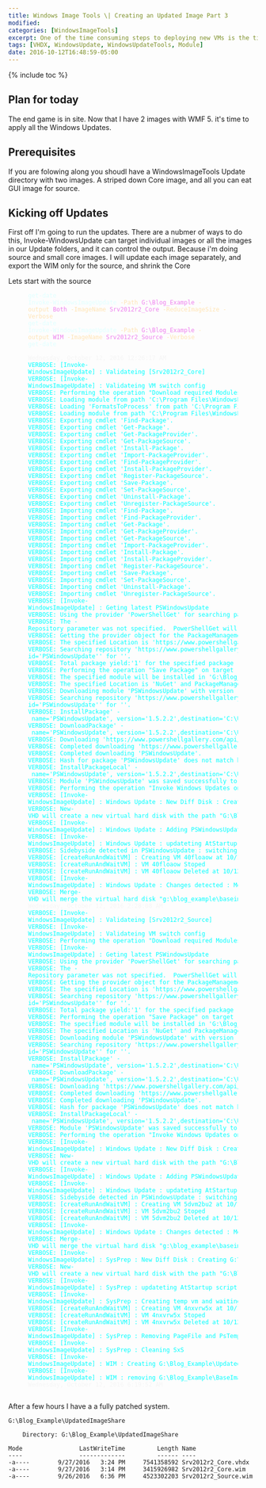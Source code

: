 ```yaml
---
title: Windows Image Tools \| Creating an Updated Image Part 3
modified:
categories: [WindowsImageTools]
excerpt: One of the time consuming steps to deploying new VMs is the time spend managing Images and and applying patches. I’m not big on Golden images. I tend to use a fully patched VHDX or VMDK  and let DSC handle the configuration and software. This is not the fastest, and at scale you need to create more then one image based on what saves the most time.  (IIS, SQL, Exchange, etc…).
tags: [VHDX, WindowsUpdate, WindowsUpdateTools, Module]
date: 2016-10-12T16:48:59-05:00
---
```


{% include toc %}

## Plan for today

The end game is in site. Now that I have 2 images with WMF 5. it's time to apply all the Windows Updates. 

## Prerequisites

If you are folowing along you shoudl have a WindowsImageTools Update directory with two images. A striped down Core image, and all you can eat GUI image for source.

## Kicking off Updates

First off I'm going to run the updates. There are a nubmer of ways to do this, Invoke-WindowsUpdate can target individual images or all the images in our Update folders, and it can control the output.
Because i'm doing source and small core images. I will update each image separately, and export the WIM only for the source, and shrink the Core

Lets start with the source

<figure class="highlight"><pre><code><span style="color:#E0FFFF;">get-date</span><br class=""/><span style="color:#E0FFFF;">Invoke-WindowsImageUpdate</span>&nbsp;<span style="color:#FFE4B5;">-Path</span>&nbsp;<span style="color:#EE82EE;">G:\Blog_Example</span>&nbsp;<span style="color:#FFE4B5;">-output</span>&nbsp;<span style="color:#EE82EE;">Both</span>&nbsp;<span style="color:#FFE4B5;">-ImageName</span>&nbsp;<span style="color:#EE82EE;">Srv2012r2_Core</span>&nbsp;<span style="color:#FFE4B5;">-ReduceImageSize</span>&nbsp;<span style="color:#FFE4B5;">-Verbose</span><br class=""/><span style="color:#E0FFFF;">get-date</span><br class=""/><span style="color:#E0FFFF;">Invoke-WindowsImageUpdate</span>&nbsp;<span style="color:#FFE4B5;">-Path</span>&nbsp;<span style="color:#EE82EE;">G:\Blog_Example</span>&nbsp;<span style="color:#FFE4B5;">-output</span>&nbsp;<span style="color:#EE82EE;">WIM</span>&nbsp;<span style="color:#FFE4B5;">-ImageName</span>&nbsp;<span style="color:#EE82EE;">Srv2012r2_Source</span>&nbsp;<span style="color:#FFE4B5;">-Verbose</span><br class=""/><span style="color:#E0FFFF;">get-date</span><br class=""/></code></pre>
</figure>

<figure class="highlight"><pre><code><span style="color:#F5F5F5;">Wednesday,&nbsp;October&nbsp;12,&nbsp;2016&nbsp;12:26:17&nbsp;AM</span><br class=""/><span style="color:#00FFFF;">VERBOSE:&nbsp;[Invoke-WindowsImageUpdate]&nbsp;:&nbsp;Validateing&nbsp;[Srv2012r2_Core]</span><br class=""/><span style="color:#00FFFF;">VERBOSE:&nbsp;[Invoke-WindowsImageUpdate]&nbsp;:&nbsp;Validateing&nbsp;VM&nbsp;switch&nbsp;config</span><br class=""/><span style="color:#00FFFF;">VERBOSE:&nbsp;Performing&nbsp;the&nbsp;operation&nbsp;&quot;Download&nbsp;required&nbsp;Modules&quot;&nbsp;on&nbsp;target&nbsp;&quot;PowerShell&nbsp;Gallery&quot;.</span><br class=""/><span style="color:#00FFFF;">VERBOSE:&nbsp;Loading&nbsp;module&nbsp;from&nbsp;path&nbsp;&#39;C:\Program&nbsp;Files\WindowsPowerShell\Modules\PackageManagement\1.0.0.1\PackageManagement.psd1&#39;.</span><br class=""/><span style="color:#00FFFF;">VERBOSE:&nbsp;Loading&nbsp;&#39;FormatsToProcess&#39;&nbsp;from&nbsp;path&nbsp;&#39;C:\Program&nbsp;Files\WindowsPowerShell\Modules\PackageManagement\1.0.0.1\PackageManagement.format.ps1xml&#39;.</span><br class=""/><span style="color:#00FFFF;">VERBOSE:&nbsp;Loading&nbsp;module&nbsp;from&nbsp;path&nbsp;&#39;C:\Program&nbsp;Files\WindowsPowerShell\Modules\PackageManagement\1.0.0.1\Microsoft.PowerShell.PackageManagement.dll&#39;.</span><br class=""/><span style="color:#00FFFF;">VERBOSE:&nbsp;Exporting&nbsp;cmdlet&nbsp;&#39;Find-Package&#39;.</span><br class=""/><span style="color:#00FFFF;">VERBOSE:&nbsp;Exporting&nbsp;cmdlet&nbsp;&#39;Get-Package&#39;.</span><br class=""/><span style="color:#00FFFF;">VERBOSE:&nbsp;Exporting&nbsp;cmdlet&nbsp;&#39;Get-PackageProvider&#39;.</span><br class=""/><span style="color:#00FFFF;">VERBOSE:&nbsp;Exporting&nbsp;cmdlet&nbsp;&#39;Get-PackageSource&#39;.</span><br class=""/><span style="color:#00FFFF;">VERBOSE:&nbsp;Exporting&nbsp;cmdlet&nbsp;&#39;Install-Package&#39;.</span><br class=""/><span style="color:#00FFFF;">VERBOSE:&nbsp;Exporting&nbsp;cmdlet&nbsp;&#39;Import-PackageProvider&#39;.</span><br class=""/><span style="color:#00FFFF;">VERBOSE:&nbsp;Exporting&nbsp;cmdlet&nbsp;&#39;Find-PackageProvider&#39;.</span><br class=""/><span style="color:#00FFFF;">VERBOSE:&nbsp;Exporting&nbsp;cmdlet&nbsp;&#39;Install-PackageProvider&#39;.</span><br class=""/><span style="color:#00FFFF;">VERBOSE:&nbsp;Exporting&nbsp;cmdlet&nbsp;&#39;Register-PackageSource&#39;.</span><br class=""/><span style="color:#00FFFF;">VERBOSE:&nbsp;Exporting&nbsp;cmdlet&nbsp;&#39;Save-Package&#39;.</span><br class=""/><span style="color:#00FFFF;">VERBOSE:&nbsp;Exporting&nbsp;cmdlet&nbsp;&#39;Set-PackageSource&#39;.</span><br class=""/><span style="color:#00FFFF;">VERBOSE:&nbsp;Exporting&nbsp;cmdlet&nbsp;&#39;Uninstall-Package&#39;.</span><br class=""/><span style="color:#00FFFF;">VERBOSE:&nbsp;Exporting&nbsp;cmdlet&nbsp;&#39;Unregister-PackageSource&#39;.</span><br class=""/><span style="color:#00FFFF;">VERBOSE:&nbsp;Importing&nbsp;cmdlet&nbsp;&#39;Find-Package&#39;.</span><br class=""/><span style="color:#00FFFF;">VERBOSE:&nbsp;Importing&nbsp;cmdlet&nbsp;&#39;Find-PackageProvider&#39;.</span><br class=""/><span style="color:#00FFFF;">VERBOSE:&nbsp;Importing&nbsp;cmdlet&nbsp;&#39;Get-Package&#39;.</span><br class=""/><span style="color:#00FFFF;">VERBOSE:&nbsp;Importing&nbsp;cmdlet&nbsp;&#39;Get-PackageProvider&#39;.</span><br class=""/><span style="color:#00FFFF;">VERBOSE:&nbsp;Importing&nbsp;cmdlet&nbsp;&#39;Get-PackageSource&#39;.</span><br class=""/><span style="color:#00FFFF;">VERBOSE:&nbsp;Importing&nbsp;cmdlet&nbsp;&#39;Import-PackageProvider&#39;.</span><br class=""/><span style="color:#00FFFF;">VERBOSE:&nbsp;Importing&nbsp;cmdlet&nbsp;&#39;Install-Package&#39;.</span><br class=""/><span style="color:#00FFFF;">VERBOSE:&nbsp;Importing&nbsp;cmdlet&nbsp;&#39;Install-PackageProvider&#39;.</span><br class=""/><span style="color:#00FFFF;">VERBOSE:&nbsp;Importing&nbsp;cmdlet&nbsp;&#39;Register-PackageSource&#39;.</span><br class=""/><span style="color:#00FFFF;">VERBOSE:&nbsp;Importing&nbsp;cmdlet&nbsp;&#39;Save-Package&#39;.</span><br class=""/><span style="color:#00FFFF;">VERBOSE:&nbsp;Importing&nbsp;cmdlet&nbsp;&#39;Set-PackageSource&#39;.</span><br class=""/><span style="color:#00FFFF;">VERBOSE:&nbsp;Importing&nbsp;cmdlet&nbsp;&#39;Uninstall-Package&#39;.</span><br class=""/><span style="color:#00FFFF;">VERBOSE:&nbsp;Importing&nbsp;cmdlet&nbsp;&#39;Unregister-PackageSource&#39;.</span><br class=""/><span style="color:#00FFFF;">VERBOSE:&nbsp;[Invoke-WindowsImageUpdate]&nbsp;:&nbsp;Geting&nbsp;latest&nbsp;PSWindowsUpdate</span><br class=""/><span style="color:#00FFFF;">VERBOSE:&nbsp;Using&nbsp;the&nbsp;provider&nbsp;&#39;PowerShellGet&#39;&nbsp;for&nbsp;searching&nbsp;packages.</span><br class=""/><span style="color:#00FFFF;">VERBOSE:&nbsp;The&nbsp;-Repository&nbsp;parameter&nbsp;was&nbsp;not&nbsp;specified.&nbsp;&nbsp;PowerShellGet&nbsp;will&nbsp;use&nbsp;all&nbsp;of&nbsp;the&nbsp;registered&nbsp;repositories.</span><br class=""/><span style="color:#00FFFF;">VERBOSE:&nbsp;Getting&nbsp;the&nbsp;provider&nbsp;object&nbsp;for&nbsp;the&nbsp;PackageManagement&nbsp;Provider&nbsp;&#39;NuGet&#39;.</span><br class=""/><span style="color:#00FFFF;">VERBOSE:&nbsp;The&nbsp;specified&nbsp;Location&nbsp;is&nbsp;&#39;https://www.powershellgallery.com/api/v2/&#39;&nbsp;and&nbsp;PackageManagementProvider&nbsp;is&nbsp;&#39;NuGet&#39;.</span><br class=""/><span style="color:#00FFFF;">VERBOSE:&nbsp;Searching&nbsp;repository&nbsp;&#39;https://www.powershellgallery.com/api/v2/FindPackagesById()?id=&#39;PSWindowsUpdate&#39;&#39;&nbsp;for&nbsp;&#39;&#39;.</span><br class=""/><span style="color:#00FFFF;">VERBOSE:&nbsp;Total&nbsp;package&nbsp;yield:&#39;1&#39;&nbsp;for&nbsp;the&nbsp;specified&nbsp;package&nbsp;&#39;PSWindowsUpdate&#39;.</span><br class=""/><span style="color:#00FFFF;">VERBOSE:&nbsp;Performing&nbsp;the&nbsp;operation&nbsp;&quot;Save&nbsp;Package&quot;&nbsp;on&nbsp;target&nbsp;&quot;&#39;PSWindowsUpdate&#39;&nbsp;to&nbsp;location&nbsp;&#39;G:\Blog_Example\Resource\Modules&#39;&quot;.</span><br class=""/><span style="color:#00FFFF;">VERBOSE:&nbsp;The&nbsp;specified&nbsp;module&nbsp;will&nbsp;be&nbsp;installed&nbsp;in&nbsp;&#39;G:\Blog_Example\Resource\Modules&#39;.</span><br class=""/><span style="color:#00FFFF;">VERBOSE:&nbsp;The&nbsp;specified&nbsp;Location&nbsp;is&nbsp;&#39;NuGet&#39;&nbsp;and&nbsp;PackageManagementProvider&nbsp;is&nbsp;&#39;NuGet&#39;.</span><br class=""/><span style="color:#00FFFF;">VERBOSE:&nbsp;Downloading&nbsp;module&nbsp;&#39;PSWindowsUpdate&#39;&nbsp;with&nbsp;version&nbsp;&#39;1.5.2.2&#39;&nbsp;from&nbsp;the&nbsp;repository&nbsp;&#39;https://www.powershellgallery.com/api/v2/&#39;.</span><br class=""/><span style="color:#00FFFF;">VERBOSE:&nbsp;Searching&nbsp;repository&nbsp;&#39;https://www.powershellgallery.com/api/v2/FindPackagesById()?id=&#39;PSWindowsUpdate&#39;&#39;&nbsp;for&nbsp;&#39;&#39;.</span><br class=""/><span style="color:#00FFFF;">VERBOSE:&nbsp;InstallPackage&#39;&nbsp;-&nbsp;name=&#39;PSWindowsUpdate&#39;,&nbsp;version=&#39;1.5.2.2&#39;,destination=&#39;C:\Users\Blade_000\AppData\Local\Temp\239759536&#39;</span><br class=""/><span style="color:#00FFFF;">VERBOSE:&nbsp;DownloadPackage&#39;&nbsp;-&nbsp;name=&#39;PSWindowsUpdate&#39;,&nbsp;version=&#39;1.5.2.2&#39;,destination=&#39;C:\Users\Blade_000\AppData\Local\Temp\239759536\PSWindowsUpdate\PSWindowsUpdate.nupkg&#39;,&nbsp;uri=&#39;https://www.powershellgallery.com/api/v2/package/PSWindowsUpdate/1.5.2.2&#39;</span><br class=""/><span style="color:#00FFFF;">VERBOSE:&nbsp;Downloading&nbsp;&#39;https://www.powershellgallery.com/api/v2/package/PSWindowsUpdate/1.5.2.2&#39;.</span><br class=""/><span style="color:#00FFFF;">VERBOSE:&nbsp;Completed&nbsp;downloading&nbsp;&#39;https://www.powershellgallery.com/api/v2/package/PSWindowsUpdate/1.5.2.2&#39;.</span><br class=""/><span style="color:#00FFFF;">VERBOSE:&nbsp;Completed&nbsp;downloading&nbsp;&#39;PSWindowsUpdate&#39;.</span><br class=""/><span style="color:#00FFFF;">VERBOSE:&nbsp;Hash&nbsp;for&nbsp;package&nbsp;&#39;PSWindowsUpdate&#39;&nbsp;does&nbsp;not&nbsp;match&nbsp;hash&nbsp;provided&nbsp;from&nbsp;the&nbsp;server.</span><br class=""/><span style="color:#00FFFF;">VERBOSE:&nbsp;InstallPackageLocal&#39;&nbsp;-&nbsp;name=&#39;PSWindowsUpdate&#39;,&nbsp;version=&#39;1.5.2.2&#39;,destination=&#39;C:\Users\Blade_000\AppData\Local\Temp\239759536&#39;</span><br class=""/><span style="color:#00FFFF;">VERBOSE:&nbsp;Module&nbsp;&#39;PSWindowsUpdate&#39;&nbsp;was&nbsp;saved&nbsp;successfully&nbsp;to&nbsp;path&nbsp;&#39;G:\Blog_Example\Resource\Modules\PSWindowsUpdate\1.5.2.2&#39;.</span><br class=""/><span style="color:#00FFFF;">VERBOSE:&nbsp;Performing&nbsp;the&nbsp;operation&nbsp;&quot;Invoke&nbsp;Windows&nbsp;Updates&nbsp;on&nbsp;Image&quot;&nbsp;on&nbsp;target&nbsp;&quot;Srv2012r2_Core&quot;.</span><br class=""/><span style="color:#00FFFF;">VERBOSE:&nbsp;[Invoke-WindowsImageUpdate]&nbsp;:&nbsp;Windows&nbsp;Update&nbsp;:&nbsp;New&nbsp;Diff&nbsp;Disk&nbsp;:&nbsp;Creating&nbsp;G:\Blog_Example\BaseImage\Srv2012r2_Core_Update.vhdx&nbsp;from&nbsp;G:\Blog_Example\BaseImage\Srv2012r2_Core_base.vhdx</span><br class=""/><span style="color:#00FFFF;">VERBOSE:&nbsp;New-VHD&nbsp;will&nbsp;create&nbsp;a&nbsp;new&nbsp;virtual&nbsp;hard&nbsp;disk&nbsp;with&nbsp;the&nbsp;path&nbsp;&quot;G:\Blog_Example\BaseImage\Srv2012r2_Core_Update.vhdx&quot;.</span><br class=""/><span style="color:#00FFFF;">VERBOSE:&nbsp;[Invoke-WindowsImageUpdate]&nbsp;:&nbsp;Windows&nbsp;Update&nbsp;:&nbsp;Adding&nbsp;PSWindowsUpdate&nbsp;Module&nbsp;to&nbsp;G:\Blog_Example\BaseImage\Srv2012r2_Core_Update.vhdx</span><br class=""/><span style="color:#00FFFF;">VERBOSE:&nbsp;[Invoke-WindowsImageUpdate]&nbsp;:&nbsp;Windows&nbsp;Update&nbsp;:&nbsp;updateting&nbsp;AtStartup&nbsp;script</span><br class=""/><span style="color:#00FFFF;">VERBOSE:&nbsp;Sidebyside&nbsp;detected&nbsp;in&nbsp;PSWindowsUpdate&nbsp;:&nbsp;switching&nbsp;to&nbsp;v4&nbsp;compatability</span><br class=""/><span style="color:#00FFFF;">VERBOSE:&nbsp;[createRunAndWaitVM]&nbsp;:&nbsp;Creating&nbsp;VM&nbsp;40floaow&nbsp;at&nbsp;10/12/2016&nbsp;00:26:34</span><br class=""/><span style="color:#00FFFF;">VERBOSE:&nbsp;[createRunAndWaitVM]&nbsp;:&nbsp;VM&nbsp;40floaow&nbsp;Stoped</span><br class=""/><span style="color:#00FFFF;">VERBOSE:&nbsp;[createRunAndWaitVM]&nbsp;:&nbsp;VM&nbsp;40floaow&nbsp;Deleted&nbsp;at&nbsp;10/12/2016&nbsp;02:25:36</span><br class=""/><span style="color:#00FFFF;">VERBOSE:&nbsp;[Invoke-WindowsImageUpdate]&nbsp;:&nbsp;Windows&nbsp;Update&nbsp;:&nbsp;Changes&nbsp;detected&nbsp;:&nbsp;Merging&nbsp;G:\Blog_Example\BaseImage\Srv2012r2_Core_Update.vhdx&nbsp;into&nbsp;G:\Blog_Example\BaseImage\Srv2012r2_Core_base.vhdx</span><br class=""/><span style="color:#00FFFF;">VERBOSE:&nbsp;Merge-VHD&nbsp;will&nbsp;merge&nbsp;the&nbsp;virtual&nbsp;hard&nbsp;disk&nbsp;&quot;g:\blog_example\baseimage\srv2012r2_core_update.vhdx&quot;&nbsp;into&nbsp;its&nbsp;parent&nbsp;&quot;g:\blog_example\baseimage\srv2012r2_core_base.vhdx&quot;.</span><br class=""/><span style="color:#F5F5F5;">Wednesday,&nbsp;October&nbsp;12,&nbsp;2016&nbsp;2:28:08&nbsp;AM</span><br class=""/><span style="color:#00FFFF;">VERBOSE:&nbsp;[Invoke-WindowsImageUpdate]&nbsp;:&nbsp;Validateing&nbsp;[Srv2012r2_Source]</span><br class=""/><span style="color:#00FFFF;">VERBOSE:&nbsp;[Invoke-WindowsImageUpdate]&nbsp;:&nbsp;Validateing&nbsp;VM&nbsp;switch&nbsp;config</span><br class=""/><span style="color:#00FFFF;">VERBOSE:&nbsp;Performing&nbsp;the&nbsp;operation&nbsp;&quot;Download&nbsp;required&nbsp;Modules&quot;&nbsp;on&nbsp;target&nbsp;&quot;PowerShell&nbsp;Gallery&quot;.</span><br class=""/><span style="color:#00FFFF;">VERBOSE:&nbsp;[Invoke-WindowsImageUpdate]&nbsp;:&nbsp;Geting&nbsp;latest&nbsp;PSWindowsUpdate</span><br class=""/><span style="color:#00FFFF;">VERBOSE:&nbsp;Using&nbsp;the&nbsp;provider&nbsp;&#39;PowerShellGet&#39;&nbsp;for&nbsp;searching&nbsp;packages.</span><br class=""/><span style="color:#00FFFF;">VERBOSE:&nbsp;The&nbsp;-Repository&nbsp;parameter&nbsp;was&nbsp;not&nbsp;specified.&nbsp;&nbsp;PowerShellGet&nbsp;will&nbsp;use&nbsp;all&nbsp;of&nbsp;the&nbsp;registered&nbsp;repositories.</span><br class=""/><span style="color:#00FFFF;">VERBOSE:&nbsp;Getting&nbsp;the&nbsp;provider&nbsp;object&nbsp;for&nbsp;the&nbsp;PackageManagement&nbsp;Provider&nbsp;&#39;NuGet&#39;.</span><br class=""/><span style="color:#00FFFF;">VERBOSE:&nbsp;The&nbsp;specified&nbsp;Location&nbsp;is&nbsp;&#39;https://www.powershellgallery.com/api/v2/&#39;&nbsp;and&nbsp;PackageManagementProvider&nbsp;is&nbsp;&#39;NuGet&#39;.</span><br class=""/><span style="color:#00FFFF;">VERBOSE:&nbsp;Searching&nbsp;repository&nbsp;&#39;https://www.powershellgallery.com/api/v2/FindPackagesById()?id=&#39;PSWindowsUpdate&#39;&#39;&nbsp;for&nbsp;&#39;&#39;.</span><br class=""/><span style="color:#00FFFF;">VERBOSE:&nbsp;Total&nbsp;package&nbsp;yield:&#39;1&#39;&nbsp;for&nbsp;the&nbsp;specified&nbsp;package&nbsp;&#39;PSWindowsUpdate&#39;.</span><br class=""/><span style="color:#00FFFF;">VERBOSE:&nbsp;Performing&nbsp;the&nbsp;operation&nbsp;&quot;Save&nbsp;Package&quot;&nbsp;on&nbsp;target&nbsp;&quot;&#39;PSWindowsUpdate&#39;&nbsp;to&nbsp;location&nbsp;&#39;G:\Blog_Example\Resource\Modules&#39;&quot;.</span><br class=""/><span style="color:#00FFFF;">VERBOSE:&nbsp;The&nbsp;specified&nbsp;module&nbsp;will&nbsp;be&nbsp;installed&nbsp;in&nbsp;&#39;G:\Blog_Example\Resource\Modules&#39;.</span><br class=""/><span style="color:#00FFFF;">VERBOSE:&nbsp;The&nbsp;specified&nbsp;Location&nbsp;is&nbsp;&#39;NuGet&#39;&nbsp;and&nbsp;PackageManagementProvider&nbsp;is&nbsp;&#39;NuGet&#39;.</span><br class=""/><span style="color:#00FFFF;">VERBOSE:&nbsp;Downloading&nbsp;module&nbsp;&#39;PSWindowsUpdate&#39;&nbsp;with&nbsp;version&nbsp;&#39;1.5.2.2&#39;&nbsp;from&nbsp;the&nbsp;repository&nbsp;&#39;https://www.powershellgallery.com/api/v2/&#39;.</span><br class=""/><span style="color:#00FFFF;">VERBOSE:&nbsp;Searching&nbsp;repository&nbsp;&#39;https://www.powershellgallery.com/api/v2/FindPackagesById()?id=&#39;PSWindowsUpdate&#39;&#39;&nbsp;for&nbsp;&#39;&#39;.</span><br class=""/><span style="color:#00FFFF;">VERBOSE:&nbsp;InstallPackage&#39;&nbsp;-&nbsp;name=&#39;PSWindowsUpdate&#39;,&nbsp;version=&#39;1.5.2.2&#39;,destination=&#39;C:\Users\Blade_000\AppData\Local\Temp\1874556358&#39;</span><br class=""/><span style="color:#00FFFF;">VERBOSE:&nbsp;DownloadPackage&#39;&nbsp;-&nbsp;name=&#39;PSWindowsUpdate&#39;,&nbsp;version=&#39;1.5.2.2&#39;,destination=&#39;C:\Users\Blade_000\AppData\Local\Temp\1874556358\PSWindowsUpdate\PSWindowsUpdate.nupkg&#39;,&nbsp;uri=&#39;https://www.powershellgallery.com/api/v2/package/PSWindowsUpdate/1.5.2.2&#39;</span><br class=""/><span style="color:#00FFFF;">VERBOSE:&nbsp;Downloading&nbsp;&#39;https://www.powershellgallery.com/api/v2/package/PSWindowsUpdate/1.5.2.2&#39;.</span><br class=""/><span style="color:#00FFFF;">VERBOSE:&nbsp;Completed&nbsp;downloading&nbsp;&#39;https://www.powershellgallery.com/api/v2/package/PSWindowsUpdate/1.5.2.2&#39;.</span><br class=""/><span style="color:#00FFFF;">VERBOSE:&nbsp;Completed&nbsp;downloading&nbsp;&#39;PSWindowsUpdate&#39;.</span><br class=""/><span style="color:#00FFFF;">VERBOSE:&nbsp;Hash&nbsp;for&nbsp;package&nbsp;&#39;PSWindowsUpdate&#39;&nbsp;does&nbsp;not&nbsp;match&nbsp;hash&nbsp;provided&nbsp;from&nbsp;the&nbsp;server.</span><br class=""/><span style="color:#00FFFF;">VERBOSE:&nbsp;InstallPackageLocal&#39;&nbsp;-&nbsp;name=&#39;PSWindowsUpdate&#39;,&nbsp;version=&#39;1.5.2.2&#39;,destination=&#39;C:\Users\Blade_000\AppData\Local\Temp\1874556358&#39;</span><br class=""/><span style="color:#00FFFF;">VERBOSE:&nbsp;Module&nbsp;&#39;PSWindowsUpdate&#39;&nbsp;was&nbsp;saved&nbsp;successfully&nbsp;to&nbsp;path&nbsp;&#39;G:\Blog_Example\Resource\Modules\PSWindowsUpdate\1.5.2.2&#39;.</span><br class=""/><span style="color:#00FFFF;">VERBOSE:&nbsp;Performing&nbsp;the&nbsp;operation&nbsp;&quot;Invoke&nbsp;Windows&nbsp;Updates&nbsp;on&nbsp;Image&quot;&nbsp;on&nbsp;target&nbsp;&quot;Srv2012r2_Source&quot;.</span><br class=""/><span style="color:#00FFFF;">VERBOSE:&nbsp;[Invoke-WindowsImageUpdate]&nbsp;:&nbsp;Windows&nbsp;Update&nbsp;:&nbsp;New&nbsp;Diff&nbsp;Disk&nbsp;:&nbsp;Creating&nbsp;G:\Blog_Example\BaseImage\Srv2012r2_Source_Update.vhdx&nbsp;from&nbsp;G:\Blog_Example\BaseImage\Srv2012r2_Source_base.vhdx</span><br class=""/><span style="color:#00FFFF;">VERBOSE:&nbsp;New-VHD&nbsp;will&nbsp;create&nbsp;a&nbsp;new&nbsp;virtual&nbsp;hard&nbsp;disk&nbsp;with&nbsp;the&nbsp;path&nbsp;&quot;G:\Blog_Example\BaseImage\Srv2012r2_Source_Update.vhdx&quot;.</span><br class=""/><span style="color:#00FFFF;">VERBOSE:&nbsp;[Invoke-WindowsImageUpdate]&nbsp;:&nbsp;Windows&nbsp;Update&nbsp;:&nbsp;Adding&nbsp;PSWindowsUpdate&nbsp;Module&nbsp;to&nbsp;G:\Blog_Example\BaseImage\Srv2012r2_Source_Update.vhdx</span><br class=""/><span style="color:#00FFFF;">VERBOSE:&nbsp;[Invoke-WindowsImageUpdate]&nbsp;:&nbsp;Windows&nbsp;Update&nbsp;:&nbsp;updateting&nbsp;AtStartup&nbsp;script</span><br class=""/><span style="color:#00FFFF;">VERBOSE:&nbsp;Sidebyside&nbsp;detected&nbsp;in&nbsp;PSWindowsUpdate&nbsp;:&nbsp;switching&nbsp;to&nbsp;v4&nbsp;compatability</span><br class=""/><span style="color:#00FFFF;">VERBOSE:&nbsp;[createRunAndWaitVM]&nbsp;:&nbsp;Creating&nbsp;VM&nbsp;5dvm2bu2&nbsp;at&nbsp;10/12/2016&nbsp;02:28:24</span><br class=""/><span style="color:#00FFFF;">VERBOSE:&nbsp;[createRunAndWaitVM]&nbsp;:&nbsp;VM&nbsp;5dvm2bu2&nbsp;Stoped</span><br class=""/><span style="color:#00FFFF;">VERBOSE:&nbsp;[createRunAndWaitVM]&nbsp;:&nbsp;VM&nbsp;5dvm2bu2&nbsp;Deleted&nbsp;at&nbsp;10/12/2016&nbsp;05:30:56</span><br class=""/><span style="color:#00FFFF;">VERBOSE:&nbsp;[Invoke-WindowsImageUpdate]&nbsp;:&nbsp;Windows&nbsp;Update&nbsp;:&nbsp;Changes&nbsp;detected&nbsp;:&nbsp;Merging&nbsp;G:\Blog_Example\BaseImage\Srv2012r2_Source_Update.vhdx&nbsp;into&nbsp;G:\Blog_Example\BaseImage\Srv2012r2_Source_base.vhdx</span><br class=""/><span style="color:#00FFFF;">VERBOSE:&nbsp;Merge-VHD&nbsp;will&nbsp;merge&nbsp;the&nbsp;virtual&nbsp;hard&nbsp;disk&nbsp;&quot;g:\blog_example\baseimage\srv2012r2_source_update.vhdx&quot;&nbsp;into&nbsp;its&nbsp;parent&nbsp;&quot;g:\blog_example\baseimage\srv2012r2_source_base.vhdx&quot;.</span><br class=""/><span style="color:#00FFFF;">VERBOSE:&nbsp;[Invoke-WindowsImageUpdate]&nbsp;:&nbsp;SysPrep&nbsp;:&nbsp;New&nbsp;Diff&nbsp;Disk&nbsp;:&nbsp;Creating&nbsp;G:\Blog_Example\BaseImage\Srv2012r2_Source_Sysprep.vhdx&nbsp;from&nbsp;G:\Blog_Example\BaseImage\Srv2012r2_Source_base.vhdx</span><br class=""/><span style="color:#00FFFF;">VERBOSE:&nbsp;New-VHD&nbsp;will&nbsp;create&nbsp;a&nbsp;new&nbsp;virtual&nbsp;hard&nbsp;disk&nbsp;with&nbsp;the&nbsp;path&nbsp;&quot;G:\Blog_Example\BaseImage\Srv2012r2_Source_Sysprep.vhdx&quot;.</span><br class=""/><span style="color:#00FFFF;">VERBOSE:&nbsp;[Invoke-WindowsImageUpdate]&nbsp;:&nbsp;SysPrep&nbsp;:&nbsp;updateting&nbsp;AtStartup&nbsp;script</span><br class=""/><span style="color:#00FFFF;">VERBOSE:&nbsp;[Invoke-WindowsImageUpdate]&nbsp;:&nbsp;SysPrep&nbsp;:&nbsp;Creating&nbsp;temp&nbsp;vm&nbsp;and&nbsp;waiting</span><br class=""/><span style="color:#00FFFF;">VERBOSE:&nbsp;[createRunAndWaitVM]&nbsp;:&nbsp;Creating&nbsp;VM&nbsp;4nxvrw5x&nbsp;at&nbsp;10/12/2016&nbsp;05:34:45</span><br class=""/><span style="color:#00FFFF;">VERBOSE:&nbsp;[createRunAndWaitVM]&nbsp;:&nbsp;VM&nbsp;4nxvrw5x&nbsp;Stoped</span><br class=""/><span style="color:#00FFFF;">VERBOSE:&nbsp;[createRunAndWaitVM]&nbsp;:&nbsp;VM&nbsp;4nxvrw5x&nbsp;Deleted&nbsp;at&nbsp;10/12/2016&nbsp;05:41:37</span><br class=""/><span style="color:#00FFFF;">VERBOSE:&nbsp;[Invoke-WindowsImageUpdate]&nbsp;:&nbsp;SysPrep&nbsp;:&nbsp;Removing&nbsp;PageFile&nbsp;and&nbsp;PsTemp</span><br class=""/><span style="color:#00FFFF;">VERBOSE:&nbsp;[Invoke-WindowsImageUpdate]&nbsp;:&nbsp;SysPrep&nbsp;:&nbsp;Cleaning&nbsp;SxS</span><br class=""/><span style="color:#00FFFF;">VERBOSE:&nbsp;[Invoke-WindowsImageUpdate]&nbsp;:&nbsp;WIM&nbsp;:&nbsp;Creating&nbsp;G:\Blog_Example\UpdatedImageShare\Srv2012r2_Source.wim</span><br class=""/><span style="color:#00FFFF;">VERBOSE:&nbsp;[Invoke-WindowsImageUpdate]&nbsp;:&nbsp;WIM&nbsp;:&nbsp;removing&nbsp;G:\Blog_Example\BaseImage\Srv2012r2_Source_Sysprep.vhdx</span><br class=""/><span style="color:#F5F5F5;">Wednesday,&nbsp;October&nbsp;12,&nbsp;2016&nbsp;6:19:52&nbsp;AM</span><br class=""/><br class=""/></code></pre>
</figure>


After a few hours I have a a fully patched system.

```
G:\Blog_Example\UpdatedImageShare

    Directory: G:\Blog_Example\UpdatedImageShare

Mode                LastWriteTime         Length Name
----                -------------         ------ ----
-a----        9/27/2016   3:24 PM     7541358592 Srv2012r2_Core.vhdx 
-a----        9/27/2016   3:14 PM     3415926982 Srv2012r2_Core.wim
-a----        9/26/2016   6:36 PM     4523302203 Srv2012r2_Source.wim  
```
